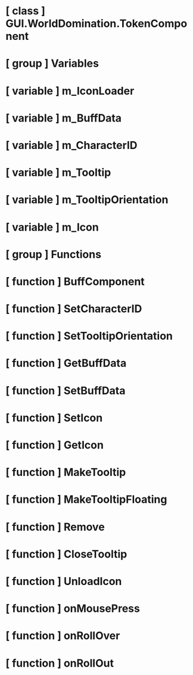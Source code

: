 # [ class ] GUI.WorldDomination.TokenComponent

# [ group ] Variables

# [ variable ] m_IconLoader

# [ variable ] m_BuffData

# [ variable ] m_CharacterID

# [ variable ] m_Tooltip

# [ variable ] m_TooltipOrientation

# [ variable ] m_Icon

# [ group ] Functions

# [ function ] BuffComponent

# [ function ] SetCharacterID

# [ function ] SetTooltipOrientation

# [ function ] GetBuffData

# [ function ] SetBuffData

# [ function ] SetIcon

# [ function ] GetIcon

# [ function ] MakeTooltip

# [ function ] MakeTooltipFloating

# [ function ] Remove

# [ function ] CloseTooltip

# [ function ] UnloadIcon

# [ function ] onMousePress

# [ function ] onRollOver

# [ function ] onRollOut

